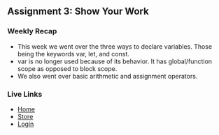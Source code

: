 ## Assignment 3: Show Your Work

### Weekly Recap

- This week we went over the three ways to declare variables. Those being the keywords var, let, and const.
- var is no longer used because of its behavior. It has global/function scope as opposed to block scope.
- We also went over basic arithmetic and assignment operators.

### Live Links

- [Home](https://csalguera.github.io/newm-n220/homework-3/index.html)
- [Store](https://csalguera.github.io/newm-n220/homework-3/store.html)
- [Login](https://csalguera.github.io/newm-n220/homework-3/login.html)